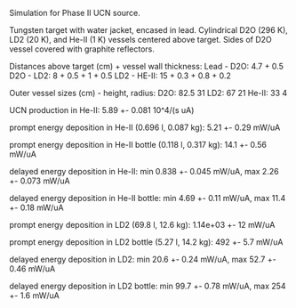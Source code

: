 Simulation for Phase II UCN source.

Tungsten target with water jacket, encased in lead.
Cylindrical D2O (296 K), LD2 (20 K), and He-II (1 K) vessels centered above target.
Sides of D2O vessel covered with graphite reflectors.

Distances above target (cm) + vessel wall thickness:
Lead - D2O: 4.7 + 0.5
D2O - LD2: 8 + 0.5 + 1 + 0.5
LD2 - HE-II: 15 + 0.3 + 0.8 + 0.2

Outer vessel sizes (cm) - height, radius:
D2O: 82.5 31
LD2: 67 21
He-II: 33 4

UCN production in He-II:
5.89 +- 0.081 10^4/(s uA)

prompt energy deposition in He-II (0.696 l, 0.087 kg):
5.21 +- 0.29 mW/uA

prompt energy deposition in He-II bottle (0.118 l, 0.317 kg):
14.1 +- 0.56 mW/uA

delayed energy deposition in He-II:
min 0.838 +- 0.045 mW/uA, max 2.26 +- 0.073 mW/uA

delayed energy deposition in He-II bottle:
min 4.69 +- 0.11 mW/uA, max 11.4 +- 0.18 mW/uA

prompt energy deposition in LD2 (69.8 l, 12.6 kg):
1.14e+03 +- 12 mW/uA

prompt energy deposition in LD2 bottle (5.27 l, 14.2 kg):
492 +- 5.7 mW/uA

delayed energy deposition in LD2:
min 20.6 +- 0.24 mW/uA, max 52.7 +- 0.46 mW/uA

delayed energy deposition in LD2 bottle:
min 99.7 +- 0.78 mW/uA, max 254 +- 1.6 mW/uA

